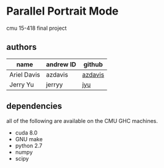 # Parallel Portrait Mode

cmu 15-418 final project

## authors

| name        | andrew ID | github      |
|-------------|-----------|-------------|
| Ariel Davis | azdavis   | [azdavis][] |
| Jerry Yu    | jerryy    | [jyu][]     |

[azdavis]: https://github.com/azdavis
[jyu]: https://github.com/jyu

## dependencies

all of the following are available on the CMU GHC machines.

- cuda 8.0
- GNU make
- python 2.7
- numpy
- scipy
